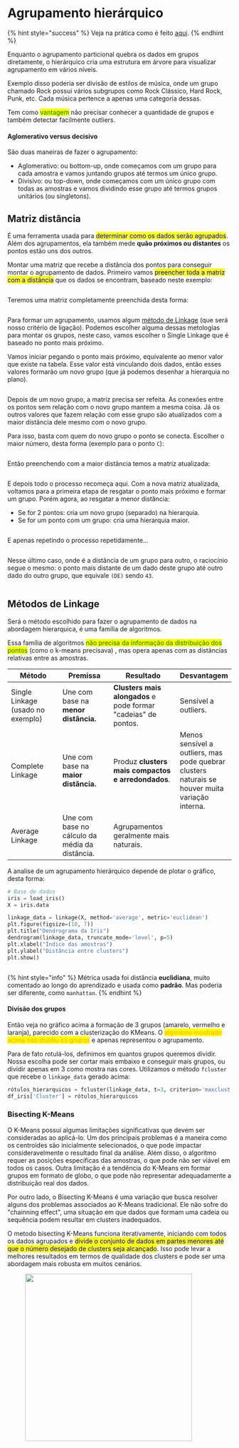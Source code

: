 # Agrupamento hierárquico

{% hint style="success" %}
Veja na prática como é feito [aqui](https://github.com/leogianfagna/MachineLearning/tree/main/Machine%20Learning/Agrupamento%20Hier%C3%A1rquico).
{% endhint %}

Enquanto o agrupamento particional quebra os dados em grupos diretamente, o hierárquico cria uma estrutura em árvore para visualizar agrupamento em vários níveis.

Exemplo disso poderia ser divisão de estilos de música, onde um grupo chamado Rock possui vários subgrupos como Rock Clássico, Hard Rock, Punk, etc. Cada música pertence a apenas uma categoria dessas.

Tem como <mark style="color:green;">vantagem</mark> não precisar conhecer a quantidade de grupos e também detectar facilmente outliers.

#### Aglomerativo versus decisivo

São duas maneiras de fazer o agrupamento:

* Aglomerativo: ou bottom-up, onde começamos com um grupo para cada amostra  &#x20;e vamos juntando grupos até termos um único grupo.
* Divisivo: ou top-down, onde começamos com um único grupo com todas as  &#x20;amostras e vamos dividindo esse grupo até termos grupos unitários (ou  &#x20;singletons).

## Matriz distância

É uma ferramenta usada para <mark style="color:blue;">determinar como os dados serão agrupados</mark>. Além dos agrupamentos, ela também mede **quão próximos ou distantes** os pontos estão uns dos outros.

Montar uma matriz que recebe a distância dos pontos para conseguir montar o agrupamento de dados. Primeiro vamos <mark style="color:blue;">preencher toda a matriz com a distância</mark> que os dados se encontram, baseado neste exemplo:

<figure><img src="../../../../.gitbook/assets/agrup ia - matriz distancia.png" alt=""><figcaption></figcaption></figure>

Teremos uma matriz completamente preenchida desta forma:

<figure><img src="../../../../.gitbook/assets/agrup ia - matriz distancia completa.png" alt=""><figcaption></figcaption></figure>

Para formar um agrupamento, usamos algum [método de Linkage](agrupamento-hierarquico.md#metodos-de-linkage) (que será nosso critério de ligação). Podemos escolher alguma dessas metologias para montar os grupos, neste caso, vamos escolher o Single Linkage que é baseado no ponto mais próximo.

Vamos iniciar pegando o ponto mais próximo, equivalente ao menor valor que existe na tabela. Esse valor está vinculando dois dados, então esses valores formarão um novo grupo (que já podemos desenhar a hierarquia no plano).

<figure><img src="../../../../.gitbook/assets/agrup ia - achar menor ligação.png" alt=""><figcaption></figcaption></figure>

Depois de um novo grupo, a matriz precisa ser refeita. As conexões entre os pontos sem relação com o novo grupo mantem a mesma coisa. Já os outros valores que fazem relação com esse grupo são atualizados com a maior distância dele mesmo com o novo grupo.

Para isso, basta com quem do novo grupo o ponto se conecta. Escolher o maior número, desta forma (exemplo para o ponto `C`):

<figure><img src="../../../../.gitbook/assets/agrup ia - atualizar matriz com nova distancia.png" alt=""><figcaption></figcaption></figure>

Então preenchendo com a maior distância temos a matriz atualizada:

<figure><img src="../../../../.gitbook/assets/agrup ia - como achar nova distancia.png" alt=""><figcaption></figcaption></figure>

E depois todo o processo recomeça aqui. Com a nova matriz atualizada, voltamos para a primeira etapa de resgatar o ponto mais próximo e formar um grupo. Porém agora, ao resgatar a menor distância:

* Se for 2 pontos: cria um novo grupo (separado) na hierarquia.
* Se for um ponto com um grupo: cria uma hierarquia maior.

<figure><img src="../../../../.gitbook/assets/agrup ia - grupo que forma nova hierarquia.png" alt=""><figcaption></figcaption></figure>

E apenas repetindo o processo repetidamente...

<figure><img src="../../../../.gitbook/assets/agrup ia - dois grupos separados no plano.png" alt=""><figcaption></figcaption></figure>

Nesse último caso, onde é a distância de um grupo para outro, o raciocínio segue o mesmo: o ponto mais distante de um dado deste grupo até outro dado do outro grupo, que equivale `(DE)` sendo `43`.

<figure><img src="../../../../.gitbook/assets/agrup ia - finalização do agrupamento.png" alt=""><figcaption></figcaption></figure>

## Métodos de Linkage

Será o método escolhido para fazer o agrupamento de dados na abordagem hierarquica, é uma família de algoritmos.&#x20;

Essa família de algoritmos <mark style="color:green;">não precisa da informação da distribuição&#x20;dos pontos</mark> (como o k-means precisava), mas opera apenas com as distâncias relativas entre as amostras.

<table><thead><tr><th width="167">Método</th><th width="155">Premissa</th><th width="182">Resultado</th><th>Desvantagem</th></tr></thead><tbody><tr><td>Single Linkage (usado no exemplo)</td><td>Une com base na <strong>menor distância.</strong></td><td><strong>Clusters mais alongados</strong> e pode formar "cadeias" de pontos.</td><td>Sensível a outliers.</td></tr><tr><td>Complete Linkage</td><td>Une com base na <strong>maior distância.</strong></td><td>Produz <strong>clusters mais compactos e arredondados</strong>.</td><td>Menos sensível a outliers, mas pode quebrar clusters naturais se houver muita variação interna.</td></tr><tr><td>Average Linkage</td><td>Une com base no cálculo da média da distância.</td><td>Agrupamentos geralmente mais naturais.</td><td></td></tr></tbody></table>

A analise de um agrupamento hierárquico depende de plotar o gráfico, desta forma:

```python
# Base de dados
iris = load_iris()
X = iris.data

linkage_data = linkage(X, method='average', metric='euclidean')
plt.figure(figsize=(10, 7))
plt.title("Dendrograma da Iris")
dendrogram(linkage_data, truncate_mode='level', p=5)
plt.xlabel("Índice das amostras")
plt.ylabel("Distância entre clusters")
plt.show()
```

<figure><img src="../../../../.gitbook/assets/resultado de linkages.png" alt=""><figcaption></figcaption></figure>

{% hint style="info" %}
Métrica usada foi distância **euclidiana**, muito comentado ao longo do aprendizado e usada como **padrão**. Mas poderia ser diferente, como `manhattan`.
{% endhint %}

#### Divisão dos grupos

Então veja no gráfico acima a formação de 3 grupos (amarelo, vermelho e laranja), parecido com a clusterização do KMeans. O <mark style="color:orange;">algoritmo mostrado acima não dividiu os grupos</mark> e apenas representou o agrupamento.

Para de fato rotulá-los, definimos em quantos grupos queremos dividir. Nossa escolha pode ser cortar mais embaixo e conseguir mais grupos, ou dividir apenas em 3 como mostra nas cores. Utilizamos o método `fcluster` que recebe o `linkage_data` gerado acima:

```python
rótulos_hierarquicos = fcluster(linkage_data, t=3, criterion='maxclust')
df_iris['Cluster'] = rótulos_hierarquicos
```

### Bisecting K-Means

O K-Means possui algumas limitações significativas que devem ser consideradas ao aplicá-lo. Um dos principais problemas é a maneira como os centroides são inicialmente selecionados, o que pode impactar consideravelmente o resultado final da análise. Além disso, o algoritmo requer as posições específicas das amostras, o que pode não ser viável em todos os casos. Outra limitação é a tendência do K-Means em formar grupos em formato de globo, o que pode não representar adequadamente a distribuição real dos dados.

Por outro lado, o Bisecting K-Means é uma variação que busca resolver alguns dos problemas associados ao K-Means tradicional. Ele não sofre do "chainning effect", uma situação em que dados que formam uma cadeia ou sequência podem resultar em clusters inadequados.

O metodo bisecting K-Means funciona iterativamente, iniciando com todos os dados agrupados e <mark style="color:blue;">divide o conjunto de dados em partes menores até que o número desejado de clusters seja alcançado</mark>. Isso pode levar a melhores resultados em termos de qualidade dos clusters e pode ser uma abordagem mais robusta em muitos cenários.

<figure><img src="../../../../.gitbook/assets/Bisecting K-Means.png" alt="" width="375"><figcaption></figcaption></figure>
